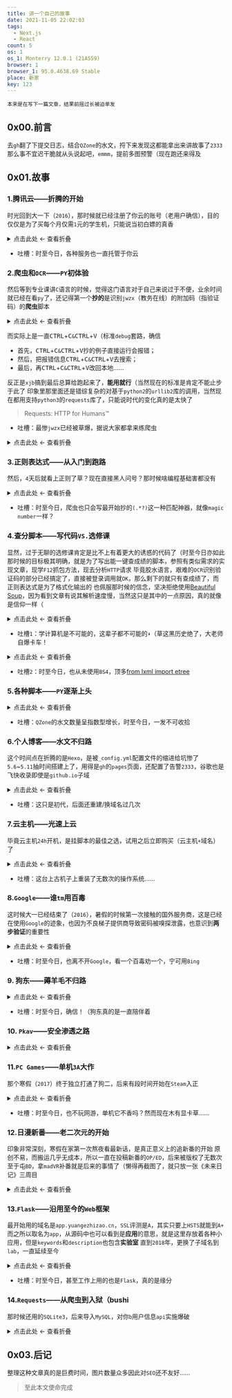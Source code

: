 ```yaml
---
title: 讲一个自己的故事
date: 2021-11-05 22:02:03
tags:
  - Next.js
  - React
count: 5
os: 1
os_1: Monterry 12.0.1 (21A559)
browser: 1
browser_1: 95.0.4638.69 Stable
place: 新家
key: 123
---
```

    本来是在写下一篇文章，结果前摇过长被迫单发
<!-- more -->
## 0x00.前言
去`gh`翻了下提交日志，结合`QZone`的水文，捋下来发现这都能拿出来讲故事了`2333`
那么事不宜迟干脆就从头说起吧，`emmm`，提前多图预警（现在跑还来得及

## 0x01.故事
### 1.腾讯云——折腾的开始
时光回到大一下（`2016`），那时候就已经注册了你云的账号（老用户确信），目的仅仅是为了买每个月仅需`1`元的学生机，只能说当初白嫖的真香

<details><summary>点击此处 ← 查看折叠</summary>

![2016-01-17 21:42:26](https://i1.yuangezhizao.cn/macOS/20211105223034.png!webp)

</details>

- 吐槽：时至今日，各种服务也一直托管于你云

### 2.爬虫和`OCR`——`PY`初体验
然后等到专业课讲`C`语言的时候，觉得这门语言对于自己来说过于不便，业余时间就已经在看`py`了，还记得第一个**抄的**是识别`jwzx`（教务在线）的附加码（指验证码）的**爬虫**脚本

<details><summary>点击此处 ← 查看折叠</summary>

![第一次的 PY 交易](https://i1.yuangezhizao.cn/macOS/20211105231511.png!webp)

</details>

而实际上是一直<kbd>CTRL</kbd>+<kbd>C</kbd>`&`<kbd>CTRL</kbd>+<kbd>V</kbd>（标准`debug`套路，确信
- 首先，<kbd>CTRL</kbd>+<kbd>C</kbd>`&`<kbd>CTRL</kbd>+<kbd>V</kbd>抄的例子直接运行会报错；
- 然后，把报错信息<kbd>CTRL</kbd>+<kbd>C</kbd>`&`<kbd>CTRL</kbd>+<kbd>V</kbd>去搜索；
- 最后，再<kbd>CTRL</kbd>+<kbd>C</kbd>`&`<kbd>CTRL</kbd>+<kbd>V</kbd>改回本地……

反正是`xjb`搞到最后总算给跑起来了，**能用就行**（当然现在的标准是肯定不能止步于此了
印象里那里面还是错综复杂的对基于`python2`的`urllib2`库的调用，当然现在都用支持`python3`的`requests`库了，只能说时代的变化真的是太快了
> Requests: HTTP for Humans™

- 吐槽：最惨`jwzx`已经被草爆，据说大家都拿来练爬虫

<details><summary>点击此处 ← 查看折叠</summary>

![xs](https://i1.yuangezhizao.cn/macOS/20211106173907.png!webp)

</details>

### 3.正则表达式——从入门到跑路
然后，`4`天后就看上正则了草？现在直接黑人问号？那时候啥编程基础害都没有

<details><summary>点击此处 ← 查看折叠</summary>

![正则表达式](https://i1.yuangezhizao.cn/macOS/20211106234524.png!webp)

</details>

- 吐槽：时至今日，爬虫也只会写最开始抄的`(.*?)`这一种匹配神器，就像`magic number`一样？

### 4.查分脚本——写代码`VS.`选修课
显然，过于无聊的选修课肯定是比不上有着更大的诱惑的代码了（时至今日亦如此
那时候的目标极其明确，就是为了写出能一键查成绩的脚本，参照有类似需求的实现文章，现学`F12`抓包方法，现去分析`HTTP`请求
毕竟胶水语言，艰难的`OCR`识别验证码的部分已经搞定了，直接被登录调用就`OK`，那么剩下的就只有查成绩了，而正则表达式是为了格式化输出的
也佩服那时候的信念，坚决拒绝使用[Beautiful Soup](https://web.archive.org/web/20211108124416/https://www.crummy.com/software/BeautifulSoup/bs4/doc/)，因为看到文章有说其解析速度慢，当然这只是其中的一点原因，真的就像是信仰一样（

<details><summary>点击此处 ← 查看折叠</summary>

![一键查成绩](https://i1.yuangezhizao.cn/macOS/20211105235237.png!webp)
![后面放到了微信公众号里面，供自己班级同学的使用](https://i1.yuangezhizao.cn/macOS/20211106174150.png!webp)
![一点一点的优化](https://i1.yuangezhizao.cn/macOS/20211106174357.png!webp)
![计划任务](https://i1.yuangezhizao.cn/macOS/20211106174640.png!webp)
![大战 jwzx](https://i1.yuangezhizao.cn/macOS/20211106175210.png!webp)
![黑历史](https://i1.yuangezhizao.cn/macOS/20211106180730.png!webp)

</details>

- 吐槽`1`：学计算机是不可能的，这辈子都不可能的`⬇`（草这黑历史绝了，大老师自爆卡车！

<details><summary>点击此处 ← 查看折叠</summary>

![而计算机要 525](https://i1.yuangezhizao.cn/macOS/20211105230824.png!webp)
![黑历史](https://i1.yuangezhizao.cn/macOS/20211106205543.png!webp)

</details>

- 吐槽`2`：时至今日，也从未使用`BS4`，顶多[from lxml import etree](https://web.archive.org/web/20211108125849/https://lxml.de/tutorial.html)

### 5.各种脚本——`PY`逐渐上头

<details><summary>点击此处 ← 查看折叠</summary>

![不是自己干的.jpG](https://i1.yuangezhizao.cn/macOS/20211106005647.png!webp)
![黑历史](https://i1.yuangezhizao.cn/macOS/20211106010436.png!webp)
![黑历史](https://i1.yuangezhizao.cn/macOS/20211106011050.png!webp)

</details>

- 吐槽：`QZone`的水文数量呈指数型增长，时至今日，一发不可收拾

### 6.个人博客——水文不归路
这个时间点在折腾的是`Hexo`，是被`_config.yml`配置文件的缩进给坑惨了
`5.6`~`5.11`抽时间搭建上了，用得是`gh`的`pages`页面，还配置了告警`2333`，谷歌也是飞快收录即使是`github.io`子域

<details><summary>点击此处 ← 查看折叠</summary>

![黑历史](https://i1.yuangezhizao.cn/macOS/20211106011347.png!webp)
![第一篇水文](https://i1.yuangezhizao.cn/macOS/20211106012803.png!webp)
![第一次告警](https://i1.yuangezhizao.cn/macOS/20211106014320.png!webp)
![被索引](https://i1.yuangezhizao.cn/macOS/20211106151010.png!webp)
![后来懒得限制，就又给放开了](https://i1.yuangezhizao.cn/macOS/20211106162122.png!webp)

</details>

- 吐槽：这只是初代，后面还重建/换域名过几次

### 7.云主机——光速上云
毕竟云主机`24h`开机，是挂脚本的最佳之选，试用之后立即购买（云主机`+`域名）了

<details><summary>点击此处 ← 查看折叠</summary>

![试用](https://i1.yuangezhizao.cn/macOS/20211106012349.png!webp)
![付费](https://i1.yuangezhizao.cn/macOS/20211106013229.png!webp)

</details>

- 吐槽：这台上古机子上重装了无数次的操作系统……

### 8.`Google`——谁`tm`用百毒
这时候大一已经结束了（`2016`），暑假的时候第一次接触的国外服务商，这是已经在使用`Google`的迹象，也因为不良梯子提供商导致密码被嗅探泄露，也意识到**两步验证**的重要性

<details><summary>点击此处 ← 查看折叠</summary>

![黑历史](https://i1.yuangezhizao.cn/macOS/20211105230638.png!webp)
![vpncup](https://i1.yuangezhizao.cn/macOS/20211106014541.png!webp)
![有被吓到](https://i1.yuangezhizao.cn/macOS/20211106015806.png!webp)
![公开梯子，不可避免](https://i1.yuangezhizao.cn/macOS/20211106160726.png!webp)
![两步验证](https://i1.yuangezhizao.cn/macOS/20211106160830.png!webp)

</details>

- 吐槽：时至今日，也离不开`Google`，看一个百毒劝一个，宁可用`Bing`

### 9. 狗东——薅羊毛不归路

<details><summary>点击此处 ← 查看折叠</summary>

![怀念那个时代](https://i1.yuangezhizao.cn/macOS/20211106015103.png!webp)
![狗东抽奖](https://i1.yuangezhizao.cn/macOS/20211106171748.png!webp)
![抽中手办](https://i1.yuangezhizao.cn/macOS/20211106172602.png!webp)

</details>

- 吐槽：时至今日，确信！（狗东真的是一直陪伴着

### 10. `Pkav`——安全渗透之路

<details><summary>点击此处 ← 查看折叠</summary>

![尝试爆破](https://i1.yuangezhizao.cn/macOS/20211106020141.png!webp)

</details>

### 11.`PC Games`——单机`3A`大作
那个寒假（`2017`）终于独立打通了狗二，后来有段时间开始在`Steam`入正

<details><summary>点击此处 ← 查看折叠</summary>

![狗二](https://i1.yuangezhizao.cn/macOS/20211106151939.png!webp)
![传送门](https://i1.yuangezhizao.cn/macOS/20211106160218.png!webp)

</details>

- 吐槽：时至今日，也不玩网游，单机它不香吗？然而现在木有显卡草……

### 12.日漫新番——老二次元的开始
印象非常深刻，寒假在家第一次熬夜看最新话，是真正意义上的追新番的开始
原创不易，而搬运几乎无成本，所以一直在投稿新番的`OP/ED`，后来被版权了无数次
至于屯`BD`，拿`madVR`补番就是后来的事情了（懒得再截图了，就只放一张《未来日记》三周目

<details><summary>点击此处 ← 查看折叠</summary>

![HS](https://i1.yuangezhizao.cn/macOS/20211106152251.png!webp)
![OP/ED](https://i1.yuangezhizao.cn/macOS/20211106155153.png!webp)
![各种退回](https://i1.yuangezhizao.cn/macOS/20211106155523.png!webp)
![那时候好看的老番可以看好几遍](https://i1.yuangezhizao.cn/macOS/20211106162657.png!webp)
![233](https://i1.yuangezhizao.cn/macOS/20211106163843.png!webp)
![10w](https://i1.yuangezhizao.cn/macOS/20211106164016.png!webp)
![300](https://i1.yuangezhizao.cn/macOS/20211106164629.png!webp)
![400](https://i1.yuangezhizao.cn/macOS/20211106165050.png!webp)
![500](https://i1.yuangezhizao.cn/macOS/20211106165326.png!webp)
![600+](https://i1.yuangezhizao.cn/macOS/20211106165801.png!webp)
![第一次在 A 站补番](https://i1.yuangezhizao.cn/macOS/20211106170537.png!webp)
![707](https://i1.yuangezhizao.cn/macOS/20211106171306.png!webp)
![888](https://i1.yuangezhizao.cn/macOS/20211106175841.png!webp)
![999](https://i1.yuangezhizao.cn/macOS/20211106183726.png!webp)
![1K](https://i1.yuangezhizao.cn/macOS/20211106183931.png!webp)
![1010](https://i1.yuangezhizao.cn/macOS/20211106184405.png!webp)

</details>

### 13.`Flask`——沿用至今的`Web`框架
最开始用的域名是`app.yuangezhizao.cn`，`SSL`评测是`A`，其实只要上`HSTS`就能到`A+`
而之所以取名为`app`，从源码中也可以看到是**应用**的意思，就是这里存放着各种小应用，但是`keywords`和`description`也包含**实验室**
直到`2018`年，更换了子域名到`lab`，一直延续至今

<details><summary>点击此处 ← 查看折叠</summary>

![SUT Dormitory Cache](https://i1.yuangezhizao.cn/macOS/20211105230113.png!webp)
![TODO](https://i1.yuangezhizao.cn/macOS/20211106163627.png!webp)
![DEBUG](https://i1.yuangezhizao.cn/macOS/20211106164338.png!webp)
![SUTDB](https://i1.yuangezhizao.cn/macOS/20211106164357.png!webp)
![LNUOC](https://i1.yuangezhizao.cn/macOS/20211106165151.png!webp)
![A](https://i1.yuangezhizao.cn/macOS/20211106170053.png!webp)
![app.yuangezhizao.cn](https://i1.yuangezhizao.cn/macOS/20211106170844.png!webp)
![lab.yuangezhizao.cn](https://i1.yuangezhizao.cn/macOS/20211106182709.png!webp)
![全是实验性质的产物](https://i1.yuangezhizao.cn/macOS/20211106183621.png!webp)
![SUT_WatchDogs](https://i1.yuangezhizao.cn/macOS/20211106204537.png!webp)
![SUTDB](https://i1.yuangezhizao.cn/macOS/20211106205402.png!webp)
![联动](https://i1.yuangezhizao.cn/macOS/20211106210240.png!webp)
![更新日志](https://i1.yuangezhizao.cn/macOS/20211106223135.png!webp)
![自动更新](https://i1.yuangezhizao.cn/macOS/20211106223332.png!webp)

</details>

- 吐槽：时至今日，甚至工作上用的也是`Flask`，真的是缘分

### 14.`Requests`——从爬虫到入狱（bushi
那时候还用的`SQLite3`，后来导入`MySQL`，对你`b`用户信息`api`实施爆破

<details><summary>点击此处 ← 查看折叠</summary>

![SQLite3](https://i1.yuangezhizao.cn/macOS/20211106154223.png!webp)
![MySQL](https://i1.yuangezhizao.cn/macOS/20211106154613.png!webp)
![65873864](https://i1.yuangezhizao.cn/macOS/20211106160015.png!webp)
![巨慢的导入流程](https://i1.yuangezhizao.cn/macOS/20211106161337.png!webp)
![黑历史](https://i1.yuangezhizao.cn/macOS/20211106171659.png!webp)

</details>

## 0x03.后记
整理这种文章真的是巨费时间，图片数量众多因此对`SEO`还不友好……

> 至此本文使命完成
